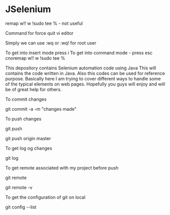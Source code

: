 # JSelenium
remap w!! w !sudo tee % - not useful 

Command for force quit vi editor 

Simply we can use :wq or :wq! for root user

To get into insert mode press i
To get into command mode - press esc 
cnoremap w!! w !sudo tee %

This depository contains Selenium automation code using Java
This will contains the code written in Java. Also this codes can be used for reference purpose.
Basically here I am trying to cover different ways to handle some of the typical elements on web pages.
Hopefully you guys will enjoy and will be of great help for others.

To commit changes 

git commit -a -m "changes made"

To push changes 

git push 

git push origin master

To get log og changes 

git log 

To get remote associated with my project before push

git remote

git remote -v

To get the configuration of git on local

git config --list



